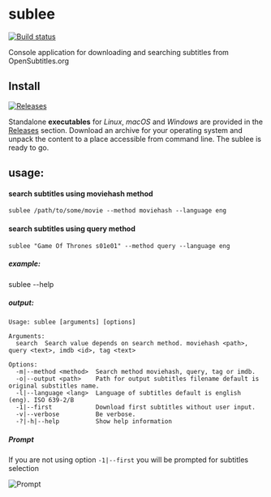 # sublee
[![Build status](https://img.shields.io/travis/tomaspavlic/sublee.svg)](https://github.com/tomaspavlic/sublee)

Console application for downloading and searching subtitles from OpenSubtitles.org

## Install

[![Releases](https://img.shields.io/github/downloads/tomaspavlic/sublee/total.svg)][Releases]

Standalone **executables** for _Linux_, _macOS_ and _Windows_ are provided in
the [Releases] section.
Download an archive for your operating system and unpack the content to a place
accessible from command line. The sublee is ready to go.

## usage:

#### search subtitles using moviehash method
`sublee /path/to/some/movie --method moviehash --language eng`

#### search subtitles using query method
`sublee "Game Of Thrones s01e01" --method query --language eng`

##### example:
sublee --help

##### output:
```
Usage: sublee [arguments] [options]

Arguments:
  search  Search value depends on search method. moviehash <path>, query <text>, imdb <id>, tag <text>

Options:
  -m|--method <method>  Search method moviehash, query, tag or imdb.
  -o|--output <path>    Path for output subtitles filename default is original substitles name.
  -l|--language <lang>  Language of subtitles default is english (eng). ISO 639-2/B
  -1|--first            Download first subtitles without user input.
  -v|--verbose          Be verbose.
  -?|-h|--help          Show help information
```

##### Prompt
If you are not using option `-1|--first` you will be prompted for subtitles selection

![Prompt](../master/prompt.gif)

[Releases]: https://github.com/tomaspavlic/sublee/releases